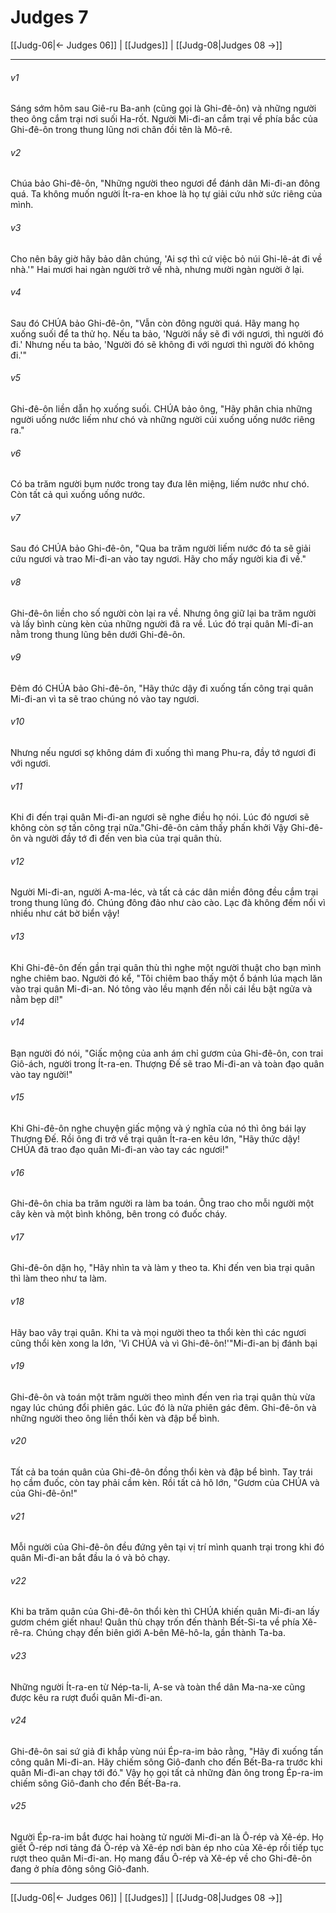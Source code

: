 # Judges 7

[[Judg-06|← Judges 06]] | [[Judges]] | [[Judg-08|Judges 08 →]]
***



###### v1 
Sáng sớm hôm sau Giê-ru Ba-anh (cũng gọi là Ghi-đê-ôn) và những người theo ông cắm trại nơi suối Ha-rốt. Người Mi-đi-an cắm trại về phía bắc của Ghi-đê-ôn trong thung lũng nơi chân đồi tên là Mô-rê. 

###### v2 
Chúa bảo Ghi-đê-ôn, "Những người theo ngươi để đánh dân Mi-đi-an đông quá. Ta không muốn người Ít-ra-en khoe là họ tự giải cứu nhờ sức riêng của mình. 

###### v3 
Cho nên bây giờ hãy bảo dân chúng, 'Ai sợ thì cứ việc bỏ núi Ghi-lê-át đi về nhà.'" Hai mươi hai ngàn người trở về nhà, nhưng mười ngàn người ở lại. 

###### v4 
Sau đó CHÚA bảo Ghi-đê-ôn, "Vẫn còn đông người quá. Hãy mang họ xuống suối để ta thử họ. Nếu ta bảo, 'Người nầy sẽ đi với ngươi, thì người đó đi.' Nhưng nếu ta bảo, 'Người đó sẽ không đi với ngươi thì người đó không đi.'" 

###### v5 
Ghi-đê-ôn liền dẫn họ xuống suối. CHÚA bảo ông, "Hãy phân chia những người uống nước liếm như chó và những người cúi xuống uống nước riêng ra." 

###### v6 
Có ba trăm người bụm nước trong tay đưa lên miệng, liếm nước như chó. Còn tất cả quì xuống uống nước. 

###### v7 
Sau đó CHÚA bảo Ghi-đê-ôn, "Qua ba trăm người liếm nước đó ta sẽ giải cứu ngươi và trao Mi-đi-an vào tay ngươi. Hãy cho mấy người kia đi về." 

###### v8 
Ghi-đê-ôn liền cho số người còn lại ra về. Nhưng ông giữ lại ba trăm người và lấy bình cùng kèn của những người đã ra về. Lúc đó trại quân Mi-đi-an nằm trong thung lũng bên dưới Ghi-đê-ôn. 

###### v9 
Đêm đó CHÚA bảo Ghi-đê-ôn, "Hãy thức dậy đi xuống tấn công trại quân Mi-đi-an vì ta sẽ trao chúng nó vào tay ngươi. 

###### v10 
Nhưng nếu ngươi sợ không dám đi xuống thì mang Phu-ra, đầy tớ ngươi đi với ngươi. 

###### v11 
Khi đi đến trại quân Mi-đi-an ngươi sẽ nghe điều họ nói. Lúc đó ngươi sẽ không còn sợ tấn công trại nữa."Ghi-đê-ôn cảm thấy phấn khởi Vậy Ghi-đê-ôn và người đầy tớ đi đến ven bìa của trại quân thù. 

###### v12 
Người Mi-đi-an, người A-ma-léc, và tất cả các dân miền đông đều cắm trại trong thung lũng đó. Chúng đông đảo như cào cào. Lạc đà không đếm nổi vì nhiều như cát bờ biển vậy! 

###### v13 
Khi Ghi-đê-ôn đến gần trại quân thù thì nghe một người thuật cho bạn mình nghe chiêm bao. Người đó kể, "Tôi chiêm bao thấy một ổ bánh lúa mạch lăn vào trại quân Mi-đi-an. Nó tông vào lều mạnh đến nỗi cái lều bật ngửa và nằm bẹp dí!" 

###### v14 
Bạn người đó nói, "Giấc mộng của anh ám chỉ gươm của Ghi-đê-ôn, con trai Giô-ách, người trong Ít-ra-en. Thượng Đế sẽ trao Mi-đi-an và toàn đạo quân vào tay người!" 

###### v15 
Khi Ghi-đê-ôn nghe chuyện giấc mộng và ý nghĩa của nó thì ông bái lạy Thượng Đế. Rồi ông đi trở về trại quân Ít-ra-en kêu lớn, "Hãy thức dậy! CHÚA đã trao đạo quân Mi-đi-an vào tay các ngươi!" 

###### v16 
Ghi-đê-ôn chia ba trăm người ra làm ba toán. Ông trao cho mỗi người một cây kèn và một bình không, bên trong có đuốc cháy. 

###### v17 
Ghi-đê-ôn dặn họ, "Hãy nhìn ta và làm y theo ta. Khi đến ven bìa trại quân thì làm theo như ta làm. 

###### v18 
Hãy bao vây trại quân. Khi ta và mọi người theo ta thổi kèn thì các ngươi cũng thổi kèn xong la lớn, 'Vì CHÚA và vì Ghi-đê-ôn!'"Mi-đi-an bị đánh bại 

###### v19 
Ghi-đê-ôn và toán một trăm người theo mình đến ven rìa trại quân thù vừa ngay lúc chúng đổi phiên gác. Lúc đó là nửa phiên gác đêm. Ghi-đê-ôn và những người theo ông liền thổi kèn và đập bể bình. 

###### v20 
Tất cả ba toán quân của Ghi-đê-ôn đồng thổi kèn và đập bể bình. Tay trái họ cầm đuốc, còn tay phải cầm kèn. Rồi tất cả hô lớn, "Gươm của CHÚA và của Ghi-đê-ôn!" 

###### v21 
Mỗi người của Ghi-đê-ôn đều đứng yên tại vị trí mình quanh trại trong khi đó quân Mi-đi-an bắt đầu la ó và bỏ chạy. 

###### v22 
Khi ba trăm quân của Ghi-đê-ôn thổi kèn thì CHÚA khiến quân Mi-đi-an lấy gươm chém giết nhau! Quân thù chạy trốn đến thành Bết-Si-ta về phía Xê-rê-ra. Chúng chạy đến biên giới A-bên Mê-hô-la, gần thành Ta-ba. 

###### v23 
Những người Ít-ra-en từ Nép-ta-li, A-se và toàn thể dân Ma-na-xe cũng được kêu ra rượt đuổi quân Mi-đi-an. 

###### v24 
Ghi-đê-ôn sai sứ giả đi khắp vùng núi Ép-ra-im bảo rằng, "Hãy đi xuống tấn công quân Mi-đi-an. Hãy chiếm sông Giô-đanh cho đến Bết-Ba-ra trước khi quân Mi-đi-an chạy tới đó." Vậy họ gọi tất cả những đàn ông trong Ép-ra-im chiếm sông Giô-đanh cho đến Bết-Ba-ra. 

###### v25 
Người Ép-ra-im bắt được hai hoàng tử người Mi-đi-an là Ô-rép và Xê-ép. Họ giết Ô-rép nơi tảng đá Ô-rép và Xê-ép nơi bàn ép nho của Xê-ép rồi tiếp tục rượt theo quân Mi-đi-an. Họ mang đầu Ô-rép và Xê-ép về cho Ghi-đê-ôn đang ở phía đông sông Giô-đanh.

***
[[Judg-06|← Judges 06]] | [[Judges]] | [[Judg-08|Judges 08 →]]
